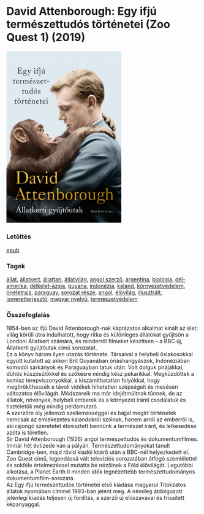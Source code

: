 # <a name="id_1449">David Attenborough: Egy ifjú természettudós történetei (Zoo Quest 1) (2019)</a>
<img src="https://github.com/BercziSandor/calibre_lib/raw/main/libs/main/David%20Attenborough/Egy%20ifju%20termeszettudos%20tortenetei%20%281449%29/cover.jpg" alt="cover" width="300"/>

### Letöltés
[epub](https://github.com/BercziSandor/calibre_lib/raw/main/libs/main/David%20Attenborough/Egy%20ifju%20termeszettudos%20tortenetei%20%281449%29/Egy%20ifju%20termeszettudos%20tortene%20-%20David%20Attenborough.epub)

### Tagek
[állat](https://github.com/berczisandor/calibre_lib/libs/main/blob/main/_tags/%c3%a1llat.md), [állatkert](https://github.com/berczisandor/calibre_lib/libs/main/blob/main/_tags/%c3%a1llatkert.md), [állattan](https://github.com/berczisandor/calibre_lib/libs/main/blob/main/_tags/%c3%a1llattan.md), [állatvilág](https://github.com/berczisandor/calibre_lib/libs/main/blob/main/_tags/%c3%a1llatvil%c3%a1g.md), [angol szerző](https://github.com/berczisandor/calibre_lib/libs/main/blob/main/_tags/angol%20szerz%c5%91.md), [argentína](https://github.com/berczisandor/calibre_lib/libs/main/blob/main/_tags/argent%c3%adna.md), [biológia](https://github.com/berczisandor/calibre_lib/libs/main/blob/main/_tags/biol%c3%b3gia.md), [dél-amerika](https://github.com/berczisandor/calibre_lib/libs/main/blob/main/_tags/d%c3%a9l-amerika.md), [délkelet-ázsia](https://github.com/berczisandor/calibre_lib/libs/main/blob/main/_tags/d%c3%a9lkelet-%c3%81zsia.md), [guyana](https://github.com/berczisandor/calibre_lib/libs/main/blob/main/_tags/guyana.md), [indonézia](https://github.com/berczisandor/calibre_lib/libs/main/blob/main/_tags/indon%c3%a9zia.md), [kaland](https://github.com/berczisandor/calibre_lib/libs/main/blob/main/_tags/kaland.md), [környezetvédelem](https://github.com/berczisandor/calibre_lib/libs/main/blob/main/_tags/k%c3%b6rnyezetv%c3%a9delem.md), [önéletrajz](https://github.com/berczisandor/calibre_lib/libs/main/blob/main/_tags/%c3%b6n%c3%a9letrajz.md), [paraguay](https://github.com/berczisandor/calibre_lib/libs/main/blob/main/_tags/paraguay.md), [sorozat része](https://github.com/berczisandor/calibre_lib/libs/main/blob/main/_tags/sorozat%20r%c3%a9sze.md), [angol](https://github.com/berczisandor/calibre_lib/libs/main/blob/main/_tags/angol.md), [élővilág](https://github.com/berczisandor/calibre_lib/libs/main/blob/main/_tags/%c3%a9l%c5%91vil%c3%a1g.md), [illusztrált](https://github.com/berczisandor/calibre_lib/libs/main/blob/main/_tags/illusztr%c3%a1lt.md), [ismeretterjesztő](https://github.com/berczisandor/calibre_lib/libs/main/blob/main/_tags/ismeretterjeszt%c5%91.md), [magyar nyelvű](https://github.com/berczisandor/calibre_lib/libs/main/blob/main/_tags/magyar%20nyelv%c5%b1.md), [természetvédelem](https://github.com/berczisandor/calibre_lib/libs/main/blob/main/_tags/term%c3%a9szetv%c3%a9delem.md)

### Összefoglalás
<div>
<p>1954-ben ​az ifjú David Attenborough-nak káprázatos alkalmat kínált az élet: világ körüli útra indulhatott, hogy ritka és különleges állatokat gyűjtsön a Londoni Állatkert számára, és minderről filmeket készítsen – a BBC új, Állatkerti gyűjtőutak című sorozatát.<br>Ez a könyv három ilyen utazás története. Társaival a helybeli őslakosokkal együtt kutatott az akkori Brit Guyanában óriáshangyászok, Indonéziában komodói sárkányok és Paraguayban tatuk után. Volt dolguk pirájákkal, dühös kúszósülökkel és szökésre mindig kész pekarikkal. Megküzdöttek a komisz terepviszonyokkal, a kiszámíthatatlan folyókkal, hogy megörökíthessék e távoli vidékek hihetetlen szépségeit és mesésen változatos élővilágát. Módszereik ma már idejétmúltnak tűnnek, de az állatok, növények, helybeli emberek és a környezet iránti csodálatuk és tiszteletük még mindig példamutató.<br>A szerzőre oly jellemző szellemességgel és bájjal megírt történetek nemcsak az emlékezetes kalandokról szólnak, hanem arról az emberről is, aki rajongó szeretetet ébresztett bennünk a természet iránt, és lelkesedése azóta is töretlen.<br>Sir David Attenborough (1926) angol természettudós és dokumentumfilmes. Immár hét évtizede van a pályán. Természettudományokat tanult Cambridge-ben, majd rövid kiadói kitérő után a BBC-nél helyezkedett el. Zoo Quest című, legendássá vált televíziós sorozatában átfogó szemlélettel és sokféle értelmezéssel mutatta be nézőinek a Föld élővilágát. Legutóbbi alkotása, a Planet Earth II minden idők legnézettebb természettudományos dokumentumfilm-sorozata.<br>Az Egy ifjú természettudós történetei első kiadása magyarul Titokzatos állatok nyomában címmel 1993-ban jelent meg. A némileg átdolgozott jelenlegi kiadás teljesen új fordítás, a szerző új előszavával és frissített képanyaggal.</p></div>


